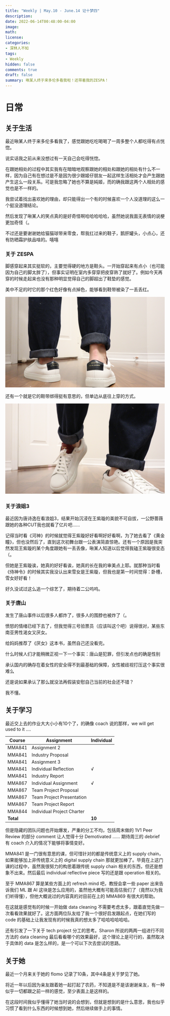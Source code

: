 ```yaml
---
title: "Weekly | May.10 - June.14 记十梦四"
description: 
date: 2022-06-14T00:48:00-04:00
image: 
math: 
license:
categories:
- 深林人不知
tags:
- Weekly
hidden: false
comments: true
draft: false
summary: 啾某人终于来多伦多看我啦！还带着我的ZESPA！
---
```



# 日常

## 关于生活

最近啾某人终于来多伦多看我了，感觉跟她吃吃喝喝了一周多整个人都吃得有点恍惚。

说实话我之前从来没想过有一天自己会吃得恍惚。

在跟她相处的过程中其实我有在暗暗地观察跟她的相处和跟她的相处有什么不一样，因为自己有在想过是不是因为很少跟姬仔朋友一起这样生活相处才会产生跟她产生这么一段关系。可是我忽略了她也不算是純姬，而的确我跟这两个人相处的感觉也是不一样的。

我尝试着找出喜欢她的理由，却只能得出一个有的时候喜欢一个人没道理的这么一个挺没道理结论。

然后发现了啾某人的笑点真的是好奇怪啊哈哈哈哈哈，虽然她说我面无表情的说梗更加奇怪（。

不过还是要谢谢她给猫猫球带来零食，帮我扛过来的鞋子，鹅肝罐头，小点心，还有防晒霜护肤品啥的。嘻嘻

### 关于 ZESPA

脚感穿起来其实挺软的，主要觉得硬的地方是鞋头。一开始穿起来有点小（也可能因为自己的脚太胖了），但事实证明在室内多穿穿把皮穿熟了就好了。例如今天再穿的时候走起来也没有那种明显觉得自己的脚超出了鞋垫的感觉。

美中不足的时它的那个红色好像有点掉色，能够看到鞋带被染了一丢丢红。

![](https://raw.githubusercontent.com/Gilgamel/img-host/main/hugo/zespa-1.jpg)

还有一个就是它的鞋带绑得挺有意思的，但单边从底往上穿的方式。

![](https://raw.githubusercontent.com/Gilgamel/img-host/main/hugo/zespa-2.jpg)

### 

### 关于浪姐3

最近因为唐诗逸在看浪姐3，结果开始沉浸在王紫璇的美貌不可自拔，一公野蔷薇跟她的各种CUT我也就看了亿片吧……

记得当时看《河神》的时候就觉得王紫璇好好看啊好好看啊，为了她去看了《黄金瞳》，但也没然后了，直到这次初舞台跟一公表演简直惊艳。还有一个原因是我突然发现王紫璇的某个角度跟她有一丢丢像，啾某人知道以后觉得我磕王紫璇很变态（。

但她是王紫璇诶，她真的好好看诶，她真的长在我的审美点上耶。就那种当时看《侍神令》的时候其实我没认出来雪女是王紫璇，但我也是第一时间觉得：卧槽，雪女好好看！

好久没试过这么追一个综艺了，期待着二公呜呜。

### 关于唐山

发生了唐山事件以后很多人都炸了，很多人的围脖也被炸了（。

愤怒的情绪已经下去了，但我觉得三号验票员（应该叫这个吧）说得很对，某些东南亚男性渴女又厌女。

给妈妈推荐了《厌女》这本书，虽然自己还没看完。

什么时候人们才能稍微正视一下一个事实：唐山是犯罪，但引发点也的确是性别

承认国内的确存在着女性的安全得不到最基础的保障，女性被歧视打压这个事实很难么

还是说如果承认了那么就没法再假装安慰自己当前的社会还不错？

我不懂。

## 关于学习

最近交上去的作业大大小小有10个了，的确像 coach 说的那样，we will get used to it ....

| Course    | Assignment                 | Individual |
| --------- | -------------------------- | ---------- |
| MMA841    | Assignment 2               |            |
| MMA841    | Industry Proposal          |            |
| MMA841    | Assignment 3               |            |
| MMA841    | Individual Reflection      | √          |
| MMA841    | Industry Report            |            |
| MMA867    | Individual Assignment      | √          |
| MMA867    | Team Project Proposal      |            |
| MMA867    | Team Project Presentation  |            |
| MMA867    | Team Project Report        |            |
| MMA844    | Individual Project Charter |            |
| **Total** |                            | **10**     |

但是隐藏的团队问题也开始爆发，严重的分工不均，包括周末做的 1V1 Peer Review 的部分 comment 让人觉得十分 Demotivated ...... 期待周三的 debrief 有 coach 介入的情况下能够将事情变好。

MMA841 是一门很有意思的课，但可惜针对的都是传统意义上的 supply chain，如果能够加上非传统意义上的 digital supply chain 那就更加棒了。毕竟在上这门课的过程中，虽然我很努力的构思着跟传统 supply chain 相关的东西，但还是想象不出来。然后最后 individual reflective piece 写的还是跟 operation 相关的。

至于 MMA867 算是某些方面上的 refresh mind 吧，教授会拿一些 paper 出来告诉我们 ML 跟 AI 这块是怎么应用的，虽然他大概有可能高估我们了（竟然以为我们听得懂），但他大概说过的内容真的对目前在上的 MMA869 有很大的帮助。

在这就是感觉有的时候一开始做 data cleaning 不需要考虑太多，跟着直觉先做一次看看效果就好了。这方面两位队友给了我一个很好启发跟起点，在她们写的 code 的基础上让我发现有的时候我真的想太多了哈哈哈哈哈哈。

还有引发了一下关于 tech project 分工的思考。Sharon 所说的两两一组进行不同方法的 data cleaning 最后看看哪个的效果最好，这个理论上是可行的，虽然取决于具体的 data 是怎么样的，是一个可以下次去尝试的思路。

## 关于她

最近一个月来关于她的 flomo 记录了10条，其中4条是关于梦见了她。

将近一年以后因为亲友跟着她一起打起了农药，不知道是不是该谢谢亲友，有一种似乎一切都跟之前一样的感觉，至少表面上是这样的。

在这段时间我似乎懂得了她当时说的会想到，但就是想到的是什么意思，我也似乎习惯了看到什么东西的时候想到她，然后继续做手上的事情。
